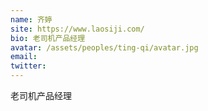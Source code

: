 ```yaml
---
name: 齐婷
site: https://www.laosiji.com/
bio: 老司机产品经理
avatar: /assets/peoples/ting-qi/avatar.jpg
email: 
twitter: 
---
```

老司机产品经理

